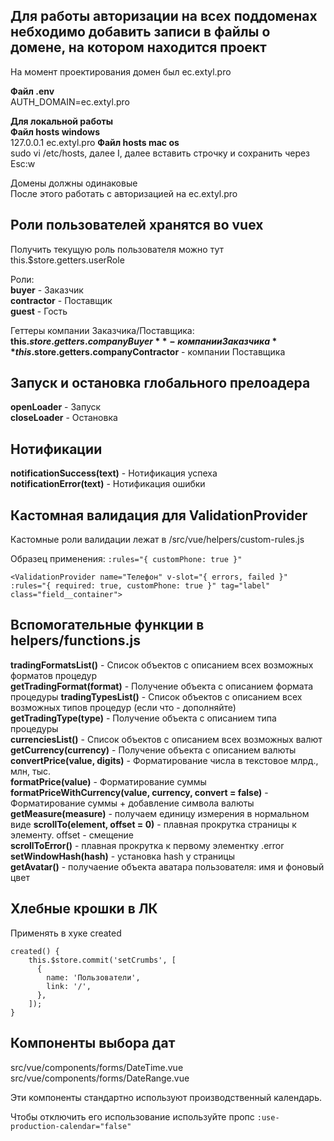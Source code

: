 ## Для работы авторизации на всех поддоменах небходимо добавить записи в файлы о домене, на котором находится проект

На момент проектирования домен был ec.extyl.pro  

**Файл .env**  
AUTH_DOMAIN=ec.extyl.pro  

**Для локальной работы**  
**Файл hosts windows**  
127.0.0.1 ec.extyl.pro
**Файл hosts mac os**  
sudo vi /etc/hosts, далее I, далее вставить строчку и сохранить через Esc:w

Домены должны одинаковые  
После этого работать с авторизацией на ec.extyl.pro

## Роли пользователей хранятся вo vuex 
Получить текущую роль пользователя можно тут this.$store.getters.userRole  

Роли:  
**buyer** - Заказчик  
**contractor** - Поставщик  
**guest** - Гость

Геттеры компании Заказчика/Поставщика:  
**this.$store.getters.companyBuyer** - компании Заказчика  
**this.$store.getters.companyContractor** - компании Поставщика

## Запуск и остановка глобального прелоадера
**openLoader** - Запуск  
**closeLoader** - Остановка

## Нотификации
**notificationSuccess(text)** - Нотификация успеха  
**notificationError(text)** - Нотификация ошибки

## Кастомная валидация для ValidationProvider
Кастомные роли валидации лежат в /src/vue/helpers/custom-rules.js

Образец применения: `:rules="{ customPhone: true }"`
    
    <ValidationProvider name="Телефон" v-slot="{ errors, failed }" :rules="{ required: true, customPhone: true }" tag="label" class="field__container">

## Вспомогательные функции в helpers/functions.js
**tradingFormatsList()** - Список объектов с описанием всех возможных форматов процедур  
**getTradingFormat(format)** - Получение объекта с описанием формата процедуры
**tradingTypesList()** - Список объектов с описанием всех возможных типов процедур (если что - дополняйте)  
**getTradingType(type)** - Получение объекта с описанием типа процедуры  
**currenciesList()** - Список объектов с описанием всех возможных валют  
**getCurrency(currency)** - Получение объекта с описанием валюты
**convertPrice(value, digits)** - Форматирование числа в текстовое млрд., млн, тыс.  
**formatPrice(value)** - Форматирование суммы  
**formatPriceWithCurrency(value, currency, convert = false)** - Форматирование суммы + добавление символа валюты  
**getMeasure(measure)** - получаем единицу измерения в нормальном виде
**scrollTo(element, offset = 0)** - плавная прокрутка страницы к элементу. offset - смещение  
**scrollToError()** - плавная прокрутка к первому элементку .error     
**setWindowHash(hash)** - установка hash у страницы  
**getAvatar()** - получаение объекта аватара пользователя: имя и фоновый цвет   

## Хлебные крошки в ЛК
Применять в хуке created
```
created() {
    this.$store.commit('setCrumbs', [
      {
        name: 'Пользователи',
        link: '/',
      },
    ]);
}
```

## Компоненты выбора дат
src/vue/components/forms/DateTime.vue  
src/vue/components/forms/DateRange.vue 
 
Эти компоненты стандартно используют производственный календарь.

Чтобы отключить его использование используйте пропс
`:use-production-calendar="false"`